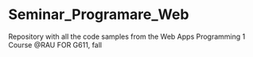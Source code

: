 # Seminar_Programare_Web
Repository with all the code samples from the Web Apps Programming 1 Course @RAU FOR G611, fall
